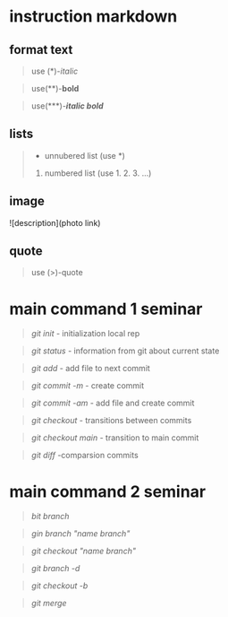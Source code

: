 # instruction markdown

## format text

> use (*)-*italic*

>use(**)-**bold**

>use(***)-***italic bold***

## lists

> * unnubered list (use *)
> 1. numbered list (use 1. 2. 3. ...)

## image

![description](photo link)

## quote

> use (>)-quote

# main command 1 seminar

>*git init* - initialization local rep

>*git status* - information from git about current state

>*git add* - add file to next commit

>*git commit -m* - create commit

>*git commit -am* - add file and create commit

>*git checkout* - transitions between commits

>*git checkout main* - transition to main commit

>*git diff* -comparsion commits

# main command 2 seminar

>*bit branch*

>*gin branch "name branch"*

>*git checkout "name branch"*

>*git branch -d*

>*git checkout -b*

>*git merge*



>
